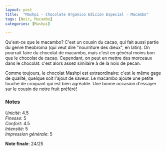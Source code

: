 ```yaml
---
layout: post
title:  "Mashpi - Chocolate Organico Edicion Especial - Macambo"
tags: [Noir, Macambo] 
categories: [Mashpi]

---
```


Qu'est-ce que le macambo?
C'est un cousin du cacao, qui fait aussi partie du genre theobroma (qui veut dire "nourriture des dieux", en latin).
On pourrait faire du chocolat de macambo, mais c'est en général moins bon que le chocolat de cacao. Cependant, on peut en mettre des morceaux dans le chocolat: c'est alors assez similaire à de la noix de pecan.

Comme toujours, le chocolat Mashpi est extraordinaire: c'est le même gage de qualité, quelque soit l'ajout de saveur. Le macambo ajoute une petite touche de croquant qui est bien agréable. Une bonne occasion d'essayer sur le cousin de notre fruit préféré!



### Notes

_Unicité_: 4.5  
_Finesse_: 5  
_Confort_: 4.5  
_Intensité_: 5  
_Impression générale_: 5

**Note finale**: 24/25